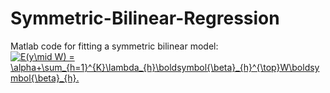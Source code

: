 # Symmetric-Bilinear-Regression
Matlab code for fitting a symmetric bilinear model:
<a href="https://www.codecogs.com/eqnedit.php?latex=E(y\mid&space;W)&space;=&space;\alpha&plus;\sum_{h=1}^{K}\lambda_{h}\boldsymbol{\beta}_{h}^{\top}W\boldsymbol{\beta}_{h}." target="_blank"><img src="https://latex.codecogs.com/gif.latex?E(y\mid&space;W)&space;=&space;\alpha&plus;\sum_{h=1}^{K}\lambda_{h}\boldsymbol{\beta}_{h}^{\top}W\boldsymbol{\beta}_{h}." title="E(y\mid W) = \alpha+\sum_{h=1}^{K}\lambda_{h}\boldsymbol{\beta}_{h}^{\top}W\boldsymbol{\beta}_{h}." /></a>
